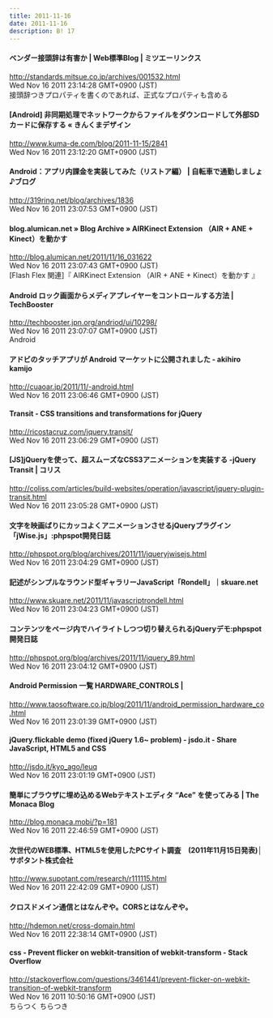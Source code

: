 ```yaml
---
title: 2011-11-16
date: 2011-11-16
description: B! 17
---
```


#### ベンダー接頭辞は有害か | Web標準Blog | ミツエーリンクス
http://standards.mitsue.co.jp/archives/001532.html<br>
Wed Nov 16 2011 23:14:28 GMT+0900 (JST)<br>
接頭辞つきプロパティを書くのであれば、正式なプロパティも含める


#### [Android] 非同期処理でネットワークからファイルをダウンロードして外部SDカードに保存する « きんくまデザイン
http://www.kuma-de.com/blog/2011-11-15/2841<br>
Wed Nov 16 2011 23:12:20 GMT+0900 (JST)<br>


#### Android：アプリ内課金を実装してみた（リストア編） | 自転車で通勤しましょ♪ブログ
http://319ring.net/blog/archives/1836<br>
Wed Nov 16 2011 23:07:53 GMT+0900 (JST)<br>


#### blog.alumican.net » Blog Archive » AIRKinect Extension （AIR + ANE + Kinect）を動かす
http://blog.alumican.net/2011/11/16_031622<br>
Wed Nov 16 2011 23:07:43 GMT+0900 (JST)<br>
[Flash Flex 関連]『 AIRKinect Extension （AIR + ANE + Kinect）を動かす 』


#### Android ロック画面からメディアプレイヤーをコントロールする方法 | TechBooster
http://techbooster.jpn.org/andriod/ui/10298/<br>
Wed Nov 16 2011 23:07:07 GMT+0900 (JST)<br>
Android


#### アドビのタッチアプリが Android マーケットに公開されました - akihiro kamijo
http://cuaoar.jp/2011/11/-android.html<br>
Wed Nov 16 2011 23:06:46 GMT+0900 (JST)<br>


#### Transit - CSS transitions and transformations for jQuery
http://ricostacruz.com/jquery.transit/<br>
Wed Nov 16 2011 23:06:29 GMT+0900 (JST)<br>


####   [JS]jQueryを使って、超スムーズなCSS3アニメーションを実装する -jQuery Transit | コリス
http://coliss.com/articles/build-websites/operation/javascript/jquery-plugin-transit.html<br>
Wed Nov 16 2011 23:05:28 GMT+0900 (JST)<br>


#### 文字を映画ばりにカッコよくアニメーションさせるjQueryプラグイン「jWise.js」:phpspot開発日誌
http://phpspot.org/blog/archives/2011/11/jqueryjwisejs.html<br>
Wed Nov 16 2011 23:04:29 GMT+0900 (JST)<br>


#### 記述がシンプルなラウンド型ギャラリーJavaScript「Rondell」｜skuare.net
http://www.skuare.net/2011/11/javascriptrondell.html<br>
Wed Nov 16 2011 23:04:23 GMT+0900 (JST)<br>


#### コンテンツをページ内でハイライトしつつ切り替えられるjQueryデモ:phpspot開発日誌
http://phpspot.org/blog/archives/2011/11/jquery_89.html<br>
Wed Nov 16 2011 23:04:12 GMT+0900 (JST)<br>


#### Android Permission 一覧 HARDWARE_CONTROLS | 
http://www.taosoftware.co.jp/blog/2011/11/android_permission_hardware_co.html<br>
Wed Nov 16 2011 23:01:39 GMT+0900 (JST)<br>


#### jQuery.flickable demo (fixed jQuery 1.6~ problem) - jsdo.it - Share JavaScript, HTML5 and CSS
http://jsdo.it/kyo_ago/leuq<br>
Wed Nov 16 2011 23:01:19 GMT+0900 (JST)<br>


#### 簡単にブラウザに埋め込めるWebテキストエディタ “Ace” を使ってみる | The Monaca Blog
http://blog.monaca.mobi/?p=181<br>
Wed Nov 16 2011 22:46:59 GMT+0900 (JST)<br>


#### 次世代のWEB標準、HTML5を使用したPCサイト調査　(2011年11月15日発表)│サポタント株式会社
http://www.supotant.com/research/r111115.html<br>
Wed Nov 16 2011 22:42:09 GMT+0900 (JST)<br>


#### クロスドメイン通信とはなんぞや。CORSとはなんぞや。 
http://hdemon.net/cross-domain.html<br>
Wed Nov 16 2011 22:38:14 GMT+0900 (JST)<br>


#### css - Prevent flicker on webkit-transition of webkit-transform - Stack Overflow
http://stackoverflow.com/questions/3461441/prevent-flicker-on-webkit-transition-of-webkit-transform<br>
Wed Nov 16 2011 10:50:16 GMT+0900 (JST)<br>
ちらつく ちらつき


